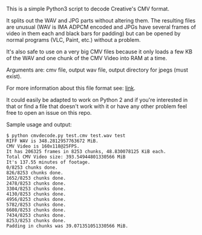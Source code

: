 This is a simple Python3 script to decode Creative's CMV format.

It splits out the WAV and JPG parts without altering them. The resulting files
are unusual (WAV is IMA ADPCM encoded and JPGs have several frames of video in
them each and black bars for padding) but can be opened by normal programs
(VLC, Paint, etc.) without a problem.

It's also safe to use on a very big CMV files because it only loads a few KB
of the WAV and one chunk of the CMV Video into RAM at a time.

Arguments are: cmv file, output wav file, output directory for jpegs (must exist).

For more information about this file format see: [link](https://wiki.multimedia.cx/index.php/CMV).

It could easily be adapted to work on Python 2 and if you're interested in
that or find a file that doesn't work with it or have any other problem feel
free to open an issue on this repo.

Sample usage and output:
```
$ python cmvdecode.py test.cmv test.wav test
RIFF WAV is 348.2812957763672 MiB.
CMV Video is 160x118@25FPS.
It has 206325 frames in 8253 chunks, 48.830078125 KiB each.
Total CMV Video size: 393.54944801330566 MiB
It's 137.55 minutes of footage.
0/8253 chunks done.
826/8253 chunks done.
1652/8253 chunks done.
2478/8253 chunks done.
3304/8253 chunks done.
4130/8253 chunks done.
4956/8253 chunks done.
5782/8253 chunks done.
6608/8253 chunks done.
7434/8253 chunks done.
8253/8253 chunks done.
Padding in chunks was 39.071351051330566 MiB.
```
